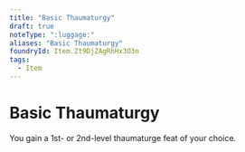 ```yaml
---
title: "Basic Thaumaturgy"
draft: true
noteType: ":luggage:"
aliases: "Basic Thaumaturgy"
foundryId: Item.Zt9DjZAgRhHx3O3n
tags:
  - Item
---
```


# Basic Thaumaturgy

You gain a 1st- or 2nd-level thaumaturge feat of your choice.
